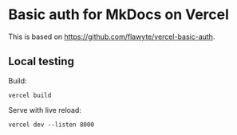 # Basic auth for MkDocs on Vercel

This is based on <https://github.com/flawyte/vercel-basic-auth>.

## Local testing

Build:
```
vercel build
```

Serve with live reload:
```
vercel dev --listen 8000
```
